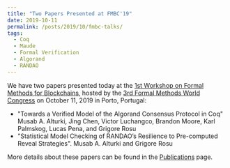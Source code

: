 ```yaml
---
title: "Two Papers Presented at FMBC'19"
date: 2019-10-11
permalink: /posts/2019/10/fmbc-talks/
tags:
  - Coq
  - Maude
  - Formal Verification
  - Algorand
  - RANDAO
---
```


We have two papers presented today at the [1st Workshop on Formal Methods for Blockchains](https://sites.google.com/view/fmbc/home), hosted by the [3rd Formal Methods World Congress](http://formalmethods2019.inesctec.pt) on October 11, 2019 in Porto, Portugal:

- "Towards a Verified Model of the Algorand Consensus Protocol in Coq"
  Musab A. Alturki, Jing Chen, Victor Luchangco, Brandon Moore, Karl Palmskog, Lucas Pena, and Grigore Rosu
- "Statistical Model Checking of RANDAO’s Resilience to Pre-computed Reveal Strategies".
  Musab A. Alturki and Grigore Rosu

More details about these papers can be found in the [Publications](/publications) page.